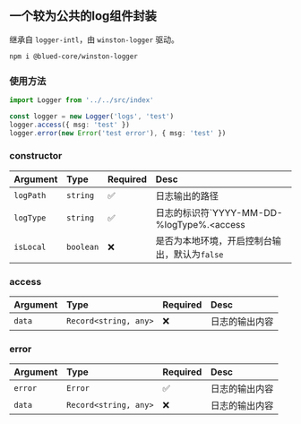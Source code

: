 ## 一个较为公共的log组件封装

继承自 `logger-intl`，由 `winston-logger` 驱动。

```bash
npm i @blued-core/winston-logger
```

### 使用方法

```typescript
import Logger from '../../src/index'

const logger = new Logger('logs', 'test')
logger.access({ msg: 'test' })
logger.error(new Error('test error'), { msg: 'test' })
```

### constructor

Argument|Type|Required|Desc
:--|:--|:--|:--
`logPath`|`string`|✅|日志输出的路径
`logType`|`string`|✅|日志的标识符`YYYY-MM-DD-%logType%.<access|error>.log`
`isLocal`|`boolean`|❌|是否为本地环境，开启控制台输出，默认为`false`

### access

Argument|Type|Required|Desc
:--|:--|:--|:--
`data`|`Record<string, any>`|❌|日志的输出内容

### error

Argument|Type|Required|Desc
:--|:--|:--|:--
`error`|`Error`|✅|日志的输出内容
`data`|`Record<string, any>`|❌|日志的输出内容

